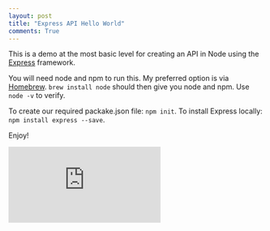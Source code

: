```yaml
---
layout: post
title: "Express API Hello World"
comments: True
---
```


This is a demo at the most basic level for creating an API in Node using the <a href="https://expressjs.com/">Express</a> framework.

You will need node and npm to run this. My preferred option is via <a href="https://brew.sh/">Homebrew</a>. ```brew install node``` should then give you node and npm. Use `node -v` to verify.

To create our required packake.json file: ```npm init```.
To install Express locally: ```npm install express --save```.

Enjoy!

<p style="text-align: center">
<div class='embed-container'><iframe src='https://www.youtube.com/embed/hyFVbLG6vHE' frameborder='0' allowfullscreen></iframe></div>
</p>
